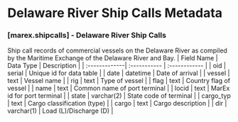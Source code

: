 # Delaware River Ship Calls Metadata

### __[marex.shipcalls]__ - Delaware River Ship Calls
Ship call records of commercial vessels on the Delaware River as compiled by the Maritime Exchange of the Delaware River and Bay.
| Field Name    | Data Type     | Description                       |
| :-------------| :-----------  | :------------                     |
| oid           | serial        | Unique id for data table          |
| date          | datetime      | Date of arrival                   |
| vessel        | text          | Vessel name                       |
| rig           | text          | Type of vessel                    |
| flag          | text          | Country flag of vessel            |
| name          | text          | Common name of port terminal      |
| locid         | text          | MarEx id for port terminal        |
| state         | varchar(2)    | State code of terminal            |
| cargo_typ     | text          | Cargo classification (type)       |
| cargo         | text          | Cargo description                 |
| dir           | varchar(1)    | Load (L)/Discharge (D)            |